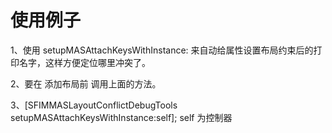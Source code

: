 # 使用例子

1、使用 setupMASAttachKeysWithInstance: 来自动给属性设置布局约束后的打印名字，这样方便定位哪里冲突了。

2、要在 添加布局前 调用上面的方法。

3、[SFIMMASLayoutConflictDebugTools setupMASAttachKeysWithInstance:self]; self 为控制器
